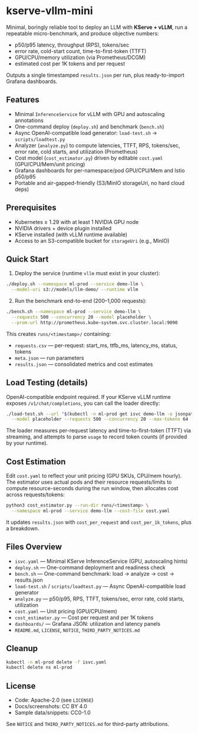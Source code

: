# kserve-vllm-mini

Minimal, boringly reliable tool to deploy an LLM with **KServe + vLLM**, run a repeatable micro-benchmark, and produce objective numbers:

- p50/p95 latency, throughput (RPS), tokens/sec
- error rate, cold-start count, time-to-first-token (TTFT)
- GPU/CPU/memory utilization (via Prometheus/DCGM)
- estimated cost per 1K tokens and per request

Outputs a single timestamped `results.json` per run, plus ready-to-import Grafana dashboards.

## Features
- Minimal `InferenceService` for vLLM with GPU and autoscaling annotations
- One-command deploy (`deploy.sh`) and benchmark (`bench.sh`)
- Async OpenAI-compatible load generator: `load-test.sh` → `scripts/loadtest.py`
- Analyzer (`analyze.py`) to compute latencies, TTFT, RPS, tokens/sec, error rate, cold starts, and utilization (Prometheus)
- Cost model (`cost_estimator.py`) driven by editable `cost.yaml` (GPU/CPU/Mem/unit pricing)
- Grafana dashboards for per-namespace/pod GPU/CPU/Mem and Istio p50/p95
- Portable and air-gapped-friendly (S3/MinIO storageUri, no hard cloud deps)

## Prerequisites
- Kubernetes ≥ 1.29 with at least 1 NVIDIA GPU node
- NVIDIA drivers + device plugin installed
- KServe installed (with vLLM runtime available)
- Access to an S3-compatible bucket for `storageUri` (e.g., MinIO)

## Quick Start

1) Deploy the service (runtime `vllm` must exist in your cluster):
```bash
./deploy.sh --namespace ml-prod --service demo-llm \
  --model-uri s3://models/llm-demo/ --runtime vllm
```

2) Run the benchmark end-to-end (200–1,000 requests):
```bash
./bench.sh --namespace ml-prod --service demo-llm \
  --requests 500 --concurrency 20 --model placeholder \
  --prom-url http://prometheus.kube-system.svc.cluster.local:9090
```

This creates `runs/<timestamp>/` containing:
- `requests.csv` — per-request: start_ms, ttfb_ms, latency_ms, status, tokens
- `meta.json` — run parameters
- `results.json` — consolidated metrics and cost estimates

## Load Testing (details)

OpenAI-compatible endpoint required. If your KServe vLLM runtime exposes `/v1/chat/completions`, you can call the loader directly:

```bash
./load-test.sh --url "$(kubectl -n ml-prod get isvc demo-llm -o jsonpath='{.status.url}')" \
  --model placeholder --requests 500 --concurrency 20 --max-tokens 64
```

The loader measures per-request latency and time-to-first-token (TTFT) via streaming, and attempts to parse `usage` to record token counts (if provided by your runtime).

## Cost Estimation

Edit `cost.yaml` to reflect your unit pricing (GPU SKUs, CPU/mem hourly). The estimator uses actual pods and their resource requests/limits to compute resource-seconds during the run window, then allocates cost across requests/tokens:

```bash
python3 cost_estimator.py --run-dir runs/<timestamp> \
  --namespace ml-prod --service demo-llm --cost-file cost.yaml
```

It updates `results.json` with `cost_per_request` and `cost_per_1k_tokens`, plus a breakdown.

## Files Overview

- `isvc.yaml` — Minimal KServe InferenceService (GPU, autoscaling hints)
- `deploy.sh` — One-command deployment and readiness check
- `bench.sh` — One-command benchmark: load → analyze → cost → results.json
- `load-test.sh` / `scripts/loadtest.py` — Async OpenAI-compatible load generator
- `analyze.py` — p50/p95, RPS, TTFT, tokens/sec, error rate, cold starts, utilization
- `cost.yaml` — Unit pricing (GPU/CPU/mem)
- `cost_estimator.py` — Cost per request and per 1K tokens
- `dashboards/` — Grafana JSON: utilization and latency panels
- `README.md`, `LICENSE`, `NOTICE`, `THIRD_PARTY_NOTICES.md`

## Cleanup

```bash
kubectl -n ml-prod delete -f isvc.yaml
kubectl delete ns ml-prod
```

## License

* Code: Apache-2.0 (see `LICENSE`)
* Docs/screenshots: CC BY 4.0
* Sample data/snippets: CC0-1.0

See `NOTICE` and `THIRD_PARTY_NOTICES.md` for third-party attributions.
